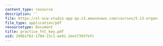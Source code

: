 ```yaml
---
content_type: resource
description: ''
file: https://ol-ocw-studio-app-qa.s3.amazonaws.com/courses/5-13-organic-chemistry-ii-fall-2003/208b1f621f8d15c1ae912ee1f3937efc_practice_fnl_key.pdf
file_type: application/pdf
resourcetype: Document
title: practice_fnl_key.pdf
uid: 208b1f62-1f8d-15c1-ae91-2ee1f3937efc
---
```

